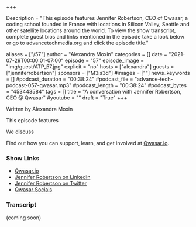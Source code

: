 +++

Description = "This episode features Jennifer Robertson, CEO of Qwasar, a coding school founded in France with locations in Silicon Valley, Seattle and other satellite locations around the world. To view the show transcript, complete guest bios and links mentioned in the episode take a look below or go to advancetechmedia.org and click the episode title."

aliases = ["/57"]
author = "Alexandra Moxin"
categories = []
date = "2021-07-29T00:00:01-07:00"
episode = "57"
episode_image = "img/guest/ATP_57.jpg"
explicit = "no"
hosts = ["alexandra"]
guests = ["jenniferrobertson"]
sponsors = ["M3is3d"]
#images = [""]
news_keywords = []
#podcast_duration = "00:38:24"
#podcast_file = "advance-tech-podcast-057-qwasar.mp3"
#podcast_length = "00:38:24"
#podcast_bytes = "453443584"
tags = []
title = "A conversation with Jennifer Robertson, CEO @ Qwasar"
#youtube = ""
draft = "True"
+++

Written by Alexandra Moxin

This episode features 

We discuss 

Find out how you can support, learn, and get involved at [Qwasar.io](https://qwasar.io/).

### Show Links
* [Qwasar.io](https://qwasar.io/)
* [Jennifer Robertson on LinkedIn](https://linkedin.com/username)
* [Jennifer Robertson on Twitter](https://twitter.com/username)
* [Qwasar Socials]()


### Transcript
(coming soon)
